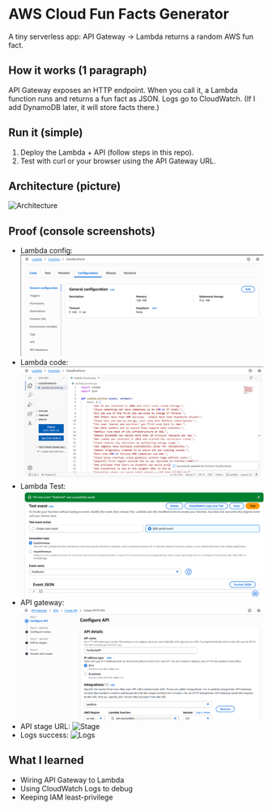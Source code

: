 # AWS Cloud Fun Facts Generator

A tiny serverless app: API Gateway → Lambda returns a random AWS fun fact.

## How it works (1 paragraph)
API Gateway exposes an HTTP endpoint. When you call it, a Lambda function runs and returns a fun fact as JSON. Logs go to CloudWatch. (If I add DynamoDB later, it will store facts there.)

## Run it (simple)
1) Deploy the Lambda + API (follow steps in this repo).
2) Test with curl or your browser using the API Gateway URL.

## Architecture (picture)
![Architecture](docs/screenshots/01-architecture.png)

## Proof (console screenshots)
- Lambda config: ![Lambda](docs/screenshots/02-lambda-config.png)
- Lambda code: ![Lambda](docs/screenshots/03-lambda-code.png)
- Lambda Test: ![Lambda](docs/screenshots/04-lambda-test-success.png)
- API gateway: ![Routes](docs/screenshots/05-api-gateway-config.png)
- API stage URL: ![Stage](docs/screenshots/04-api-gateway-stage-url.png)
- Logs success: ![Logs](docs/screenshots/05-cloudwatch-logs-success.png)

## What I learned
- Wiring API Gateway to Lambda
- Using CloudWatch Logs to debug
- Keeping IAM least-privilege
